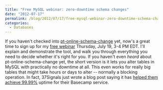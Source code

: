```yaml
---
title: "Free MySQL webinar: zero-downtime schema changes"
date: "2012-07-17"
permalink: /blog/2012/07/17/free-mysql-webinar-zero-downtime-schema-changes/
categories:
  - Databases
---
```

If you haven't checked into [pt-online-schema-change][1] yet, now's a great time to sign up for my [free webinar][2] Thursday, July 19, 3-4 PM EDT. I'll explain and demonstrate the tool, and walk you through everything you need to decide whether it's right for you.
If you haven't even *heard* about pt-online-schema-change yet, the short version is it lets you alter tables in MySQL with practically no downtime at all. This even works for really big tables that might take hours or days to alter -- normally a blocking operation. In fact, 37Signals just wrote a blog post saying it has [helped them achieve 99.99%][3] uptime for their Basecamp service.

 [1]: http://www.percona.com/doc/percona-toolkit/pt-online-schema-change.html
 [2]: https://www3.gotomeeting.com/register/506420958
 [3]: http://37signals.com/svn/posts/3208-new-basecamp-available-9999-of-the-time-since-launch
